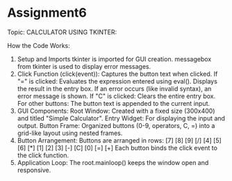 # Assignment6

Topic: CALCULATOR USING TKINTER:

How the Code Works:

1. Setup and Imports
  tkinter is imported for GUI creation.
  messagebox from tkinter is used to display error messages.
2. Click Function (click(event)):
  Captures the button text when clicked.
  If "=" is clicked:
    Evaluates the expression entered using eval().
    Displays the result in the entry box.
    If an error occurs (like invalid syntax), an error message is shown.
  If "C" is clicked:
    Clears the entire entry box.
  For other buttons:
    The button text is appended to the current input.
3. GUI Components:
  Root Window: Created with a fixed size (300x400) and titled "Simple Calculator".
  Entry Widget: For displaying the input and output.
  Button Frame: Organized buttons (0-9, operators, C, =) into a grid-like layout using nested frames.
4. Button Arrangement:
  Buttons are arranged in rows:
[7] [8] [9] [/]
[4] [5] [6] [*]
[1] [2] [3] [-]
[C] [0] [=] [+]
  Each button binds the click event to the click function.
5. Application Loop:
  The root.mainloop() keeps the window open and responsive.
